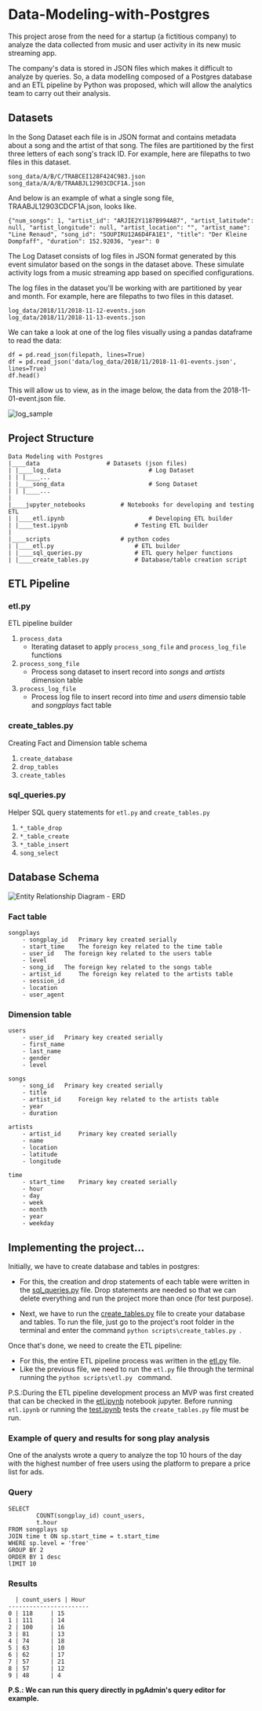# Data-Modeling-with-Postgres
This project arose from the need for a startup (a fictitious company) to analyze the data collected from music and user activity in its new music streaming app. 

The company's data is stored in JSON files which makes it difficult to analyze by queries. So, a data modelling composed of a Postgres database and an ETL pipeline by Python was proposed, which will allow the analytics team to carry out their analysis. 

## Datasets
In the Song Dataset each file is in JSON format and contains metadata about a song and the artist of that song. The files are partitioned by the first three letters of each song's track ID. For example, here are filepaths to two files in this dataset.

```
song_data/A/B/C/TRABCEI128F424C983.json
song_data/A/A/B/TRAABJL12903CDCF1A.json
```

And below is an example of what a single song file, TRAABJL12903CDCF1A.json, looks like.
```
{"num_songs": 1, "artist_id": "ARJIE2Y1187B994AB7", "artist_latitude": null, "artist_longitude": null, "artist_location": "", "artist_name": "Line Renaud", "song_id": "SOUPIRU12A6D4FA1E1", "title": "Der Kleine Dompfaff", "duration": 152.92036, "year": 0
```

The Log Dataset consists of log files in JSON format generated by this event simulator based on the songs in the dataset above. These simulate activity logs from a music streaming app based on specified configurations.

The log files in the dataset you'll be working with are partitioned by year and month. For example, here are filepaths to two files in this dataset.

```
log_data/2018/11/2018-11-12-events.json
log_data/2018/11/2018-11-13-events.json
```

We can take a look at one of the log files visually using a pandas dataframe to read the data:
```
df = pd.read_json(filepath, lines=True)
df = pd.read_json('data/log_data/2018/11/2018-11-01-events.json', lines=True)
df.head()
```
This will allow us to view, as in the image below, the data from the 2018-11-01-event.json file.

![log_sample](/img/log_data.png)




## Project Structure

```
Data Modeling with Postgres
|____data			        # Datasets (json files)
| |____log_data                         # Log Dataset 
| | |____...
| |____song_data                        # Song Dataset 
| | |____...
|
|____jupyter_notebooks			# Notebooks for developing and testing ETL
| |____etl.ipynb    	    	        # Developing ETL builder
| |____test.ipynb	    	        # Testing ETL builder
|
|____scripts        			# python codes
| |____etl.py		    	        # ETL builder
| |____sql_queries.py		        # ETL query helper functions
| |____create_tables.py		        # Database/table creation script
```


## ETL Pipeline
### etl.py
ETL pipeline builder

1. `process_data`
	* Iterating dataset to apply `process_song_file` and `process_log_file` functions
2. `process_song_file`
	* Process song dataset to insert record into _songs_ and _artists_ dimension table
3. `process_log_file`
	* Process log file to insert record into _time_ and _users_ dimensio table and _songplays_ fact table

### create_tables.py
Creating Fact and Dimension table schema

1. `create_database`
2. `drop_tables`
3. `create_tables`

### sql_queries.py
Helper SQL query statements for `etl.py` and `create_tables.py`

1. `*_table_drop`
2. `*_table_create`
3. `*_table_insert`
4. `song_select`


## Database Schema
![Entity Relationship Diagram - ERD](/img/sparkifydb_erd.png)

### Fact table
```
songplays
	- songplay_id 	Primary key created serially
	- start_time 	The foreign key related to the time table
	- user_id	The foreign key related to the users table
	- level
	- song_id 	The foreign key related to the songs table
	- artist_id 	The foreign key related to the artists table
	- session_id
	- location
	- user_agent
```

### Dimension table
```
users
	- user_id 	Primary key created serially
	- first_name
	- last_name
	- gender
	- level

songs
	- song_id 	Primary key created serially
	- title
	- artist_id     Foreign key related to the artists table
	- year
	- duration

artists
	- artist_id 	Primary key created serially
	- name
	- location
	- latitude
	- longitude

time
	- start_time 	Primary key created serially
	- hour
	- day
	- week
	- month
	- year
	- weekday
```
## Implementing the project...
Initially, we have to create database and tables in postgres:
* For this, the creation and drop statements of each table were written in the [sql_queries.py](https://github.com/Collumbus/Data-Modeling-with-Postgres/blob/main/scripts/sql_queries.py) file. Drop statements are needed so that we can delete everything and run the project more than once (for test purpose).

* Next, we have to run the [create_tables.py](https://github.com/KentHsu/Udacity-Data-Engineering-Nanodgree/blob/main/Data%20Modeling%20with%20Postgres/src/create_tables.py) file to create your database and tables.
To run the file, just go to the project's root folder in the terminal and enter the command ```python scripts\create_tables.py ```.

Once that's done, we need to create the ETL pipeline:
*  For this, the entire ETL pipeline process was written in the [etl.py](https://github.com/Collumbus/Data-Modeling-with-Postgres/blob/main/scripts/etl.py) file.
*  Like the previous file, we need to run the ```etl.py``` file through the terminal running the ```python scripts\etl.py ``` command.

P.S.:During the ETL pipeline development process an MVP was first created that can be checked in the [etl.ipynb](https://github.com/Collumbus/Data-Modeling-with-Postgres/blob/main/jupyter_notebooks/etl.ipynb) notebook jupyter. Before running ```etl.ipynb``` or running the [test.ipynb](https://github.com/Collumbus/Data-Modeling-with-Postgres/blob/main/jupyter_notebooks/test.ipynb) tests the ```create_tables.py``` file must be run.

### Example of query and results for song play analysis

One of the analysts wrote a query to analyze the top 10 hours of the day with the highest number of free users using the platform to prepare a price list for ads.

### Query
```
SELECT 
        COUNT(songplay_id) count_users,
        t.hour 
FROM songplays sp
JOIN time t ON sp.start_time = t.start_time
WHERE sp.level = 'free'
GROUP BY 2
ORDER BY 1 desc
lIMIT 10
```

### Results
```
  | count_users	| Hour
-----------------------
0 |	118     | 15
1 |	111     | 14
2 |	100     | 16
3 |	81      | 13
4 |	74      | 18
5 |	63      | 10
6 |	62      | 17
7 |	57      | 21
8 |	57      | 12
9 |	48      | 4
```
**P.S.: We can run this query directly in pgAdmin's query editor for example.**
